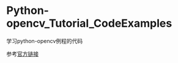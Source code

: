 # Python-opencv_Tutorial_CodeExamples
学习python-opencv例程的代码

参考[官方链接](https://docs.opencv.org/3.4.2/d6/d00/tutorial_py_root.html)
